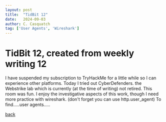 ```yaml
---
layout: post
title:  "TidBit 12"
date:   2024-09-03
author: C. Casquatch
tag: ['User Agents', 'Wireshark']
---
```


# TidBit 12, created from weekly writing 12

I have suspended my subscription to TryHackMe for a little while so I can experience other platforms. 
Today I tried out CyberDefenders. the Webstrike lab which is currently (at the time of writing) not retired. 
This room was fun. I enjoy the investigative aspects of this work, though I need more practice with wireshark. 
(don't forget you can use http.user_agent) To find.....user agents.....


[back](./TidBitMain.html)
